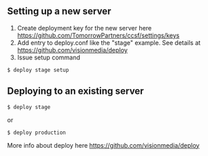Setting up a new server
---

1. Create deployment key for the new server here https://github.com/TomorrowPartners/ccsf/settings/keys
2. Add entry to deploy.conf like the "stage" example. See details at https://github.com/visionmedia/deploy
3. Issue setup command

```
$ deploy stage setup 
```

Deploying to an existing server
---

    $ deploy stage

or

    $ deploy production

More info about deploy here https://github.com/visionmedia/deploy

